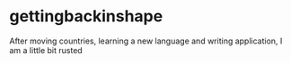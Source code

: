 # gettingbackinshape
After moving countries, learning a new language and writing application, I am a little bit rusted
